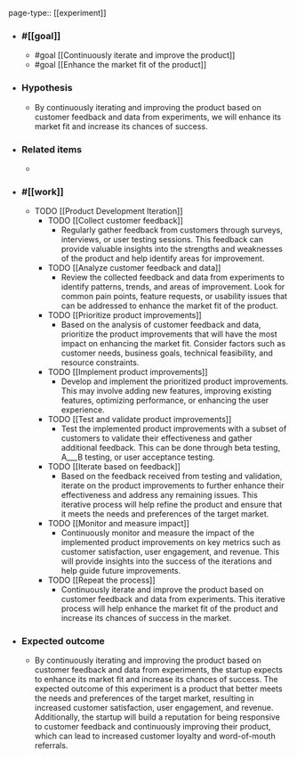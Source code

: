 page-type:: [[experiment]]



  - ### #[[goal]]
    - #goal [[Continuously iterate and improve the product]]
    - #goal [[Enhance the market fit of the product]]
  - ### Hypothesis
    - By continuously iterating and improving the product based on customer feedback and data from experiments, we will enhance its market fit and increase its chances of success.
  - ### Related items
    - 
  - ### #[[work]]
    - TODO [[Product Development Iteration]]
      - TODO [[Collect customer feedback]]
        - Regularly gather feedback from customers through surveys, interviews, or user testing sessions. This feedback can provide valuable insights into the strengths and weaknesses of the product and help identify areas for improvement.
      - TODO [[Analyze customer feedback and data]]
        - Review the collected feedback and data from experiments to identify patterns, trends, and areas of improvement. Look for common pain points, feature requests, or usability issues that can be addressed to enhance the market fit of the product.
      - TODO [[Prioritize product improvements]]
        - Based on the analysis of customer feedback and data, prioritize the product improvements that will have the most impact on enhancing the market fit. Consider factors such as customer needs, business goals, technical feasibility, and resource constraints.
      - TODO [[Implement product improvements]]
        - Develop and implement the prioritized product improvements. This may involve adding new features, improving existing features, optimizing performance, or enhancing the user experience.
      - TODO [[Test and validate product improvements]]
        - Test the implemented product improvements with a subset of customers to validate their effectiveness and gather additional feedback. This can be done through beta testing, A___B testing, or user acceptance testing.
      - TODO [[Iterate based on feedback]]
        - Based on the feedback received from testing and validation, iterate on the product improvements to further enhance their effectiveness and address any remaining issues. This iterative process will help refine the product and ensure that it meets the needs and preferences of the target market.
      - TODO [[Monitor and measure impact]]
        - Continuously monitor and measure the impact of the implemented product improvements on key metrics such as customer satisfaction, user engagement, and revenue. This will provide insights into the success of the iterations and help guide future improvements.
      - TODO [[Repeat the process]]
        - Continuously iterate and improve the product based on customer feedback and data from experiments. This iterative process will help enhance the market fit of the product and increase its chances of success in the market.
  - ### Expected outcome
    - By continuously iterating and improving the product based on customer feedback and data from experiments, the startup expects to enhance its market fit and increase its chances of success. The expected outcome of this experiment is a product that better meets the needs and preferences of the target market, resulting in increased customer satisfaction, user engagement, and revenue. Additionally, the startup will build a reputation for being responsive to customer feedback and continuously improving their product, which can lead to increased customer loyalty and word-of-mouth referrals.

